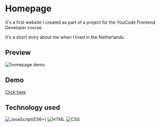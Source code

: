 # Homepage

It's a first website I created as part of a project for the YouCode Frontend Developer course.

It's a short story about me when I lived in the Netherlands.

## Preview

![homepage demo](images/demo.gif)

## Demo

[Click here](https://krystiangreblowski.github.io/homepage/)

## Technology used
<p>
<img alt="JavaScript(ES6+)" src="https://img.shields.io/badge/JavaScript(ES6+)-F7DF1E?logo=JavaScript&logoColor=white&style=flat" />
<img alt="HTML" src="https://img.shields.io/badge/HTML-E34F26?logo=HTML5&logoColor=white&style=flat" />
<img alt="CSS" src="https://img.shields.io/badge/CSS-1572B6?logo=CSS3&logoColor=white&style=flat" />
</p>
